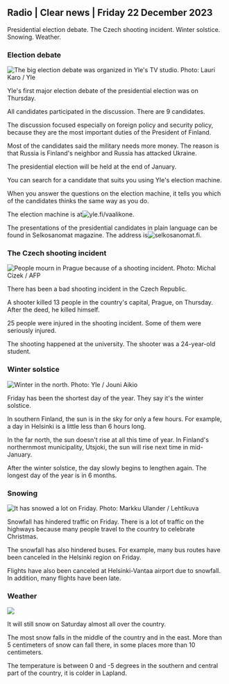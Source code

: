 Radio \| Clear news \| Friday 22 December 2023
---------------------------------------------

Presidential election debate. The Czech shooting incident. Winter solstice. Snowing. Weather.

### Election debate

![The big election debate was organized in Yle's TV studio. Photo: Lauri Karo / Yle](https://images.cdn.yle.fi/image/upload/c_crop,h_3078,w_5472,x_0,y_334/ar_1.7777777777777777,c_fill,g_faces,h_675,w_1200/dpr_1.0/q_auto:eco/f_auto/fl_lossy/v1703197601/39-12196056584b9768b285)

Yle's first major election debate of the presidential election was on Thursday.

All candidates participated in the discussion. There are 9 candidates.

The discussion focused especially on foreign policy and security policy, because they are the most important duties of the President of Finland.

Most of the candidates said the military needs more money. The reason is that Russia is Finland's neighbor and Russia has attacked Ukraine.

The presidential election will be held at the end of January.

You can search for a candidate that suits you using Yle's election machine.

When you answer the questions on the election machine, it tells you which of the candidates thinks the same way as you do.

The election machine is at![yle.fi/vaalikone](https://vaalit.yle.fi/vaalikone/presidentinvaali2024).

The presentations of the presidential candidates in plain language can be found in Selkosanomat magazine. The address is![selkosanomat.fi](https://selkosanomat.fi/).

### The Czech shooting incident

![People mourn in Prague because of a shooting incident. Photo: Michal Cizek / AFP](https://images.cdn.yle.fi/image/upload/c_crop,h_2880,w_5120,x_0,y_174/ar_1.7777777777777777,c_fill,g_faces,h_675,w_1200/dpr_1.0/q_auto:eco/f_auto/fl_lossy/v1703251121/39-121991865858c42626c0)

There has been a bad shooting incident in the Czech Republic.

A shooter killed 13 people in the country's capital, Prague, on Thursday. After the deed, he killed himself.

25 people were injured in the shooting incident. Some of them were seriously injured.

The shooting happened at the university. The shooter was a 24-year-old student.

### Winter solstice

![Winter in the north. Photo: Yle / Jouni Aikio](https://images.cdn.yle.fi/image/upload/c_crop,h_2929,w_5208,x_0,y_0/ar_1.7777777777777777,c_fill,g_faces,h_675,w_1200/dpr_1.0/q_auto:eco/f_auto/fl_lossy/v1513864300/39-4524175a3bbb971b81b)

Friday has been the shortest day of the year. They say it's the winter solstice.

In southern Finland, the sun is in the sky for only a few hours. For example, a day in Helsinki is a little less than 6 hours long.

In the far north, the sun doesn't rise at all this time of year. In Finland's northernmost municipality, Utsjoki, the sun will rise next time in mid-January.

After the winter solstice, the day slowly begins to lengthen again. The longest day of the year is in 6 months.

### Snowing

![It has snowed a lot on Friday. Photo: Markku Ulander / Lehtikuva](https://images.cdn.yle.fi/image/upload/c_crop,h_2880,w_5120,x_0,y_533/ar_1.7777777777777777,c_fill,g_faces,h_675,w_1200/dpr_1.0/q_auto:eco/f_auto/fl_lossy/v1703235015/39-121971165854d36daaf9)

Snowfall has hindered traffic on Friday. There is a lot of traffic on the highways because many people travel to the country to celebrate Christmas.

The snowfall has also hindered buses. For example, many bus routes have been canceled in the Helsinki region on Friday.

Flights have also been canceled at Helsinki-Vantaa airport due to snowfall. In addition, many flights have been late.

### Weather

![](https://images.cdn.yle.fi/image/upload/c_crop,h_1080,w_1919,x_0,y_0/ar_1.7777777777777777,c_fill,g_faces,h_675,w_1200/dpr_1.0/q_auto:eco/f_auto/fl_lossy/v1703261684/39-12200016585b5d12cf7d)

It will still snow on Saturday almost all over the country.

The most snow falls in the middle of the country and in the east. More than 5 centimeters of snow can fall there, in some places more than 10 centimeters.

The temperature is between 0 and -5 degrees in the southern and central part of the country, it is colder in Lapland.